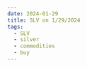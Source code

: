```yaml
---
date: 2024-01-29
title: SLV on 1/29/2024
tags: 
  - SLV
  - silver
  - commodities
  - buy
---
```

<div class="post">
<snapshot-grid 
    :reports="['2024/01/26/CTA/silver', '2024/01/29/CTA/silver', '2024/01/29/MTP/SLV']"
    chart="2024/01/29/Chart/SLV"
/>
<p>

</p>
<p>

</p>
</div>